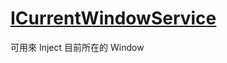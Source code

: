 # [ICurrentWindowService](https://documentation.devexpress.com/WPF/DevExpress.Mvvm.UI.CurrentWindowService.class)

可用來 Inject 目前所在的 Window
